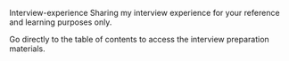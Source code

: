 Interview-experience
Sharing my interview experience for your reference and learning purposes only.

Go directly to the table of contents to access the interview preparation materials.
